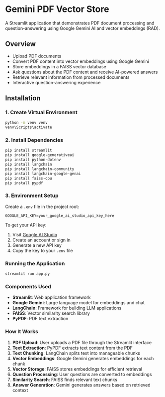 # Gemini PDF Vector Store

A Streamlit application that demonstrates PDF document processing and question-answering using Google Gemini AI and vector embeddings (RAD).

## Overview

- Upload PDF documents
- Convert PDF content into vector embeddings using Google Gemini
- Store embeddings in a FAISS vector database
- Ask questions about the PDF content and receive AI-powered answers
- Retrieve relevant information from processed documents
- Interactive question-answering experience

## Installation

### 1. Create Virtual Environment

```bash
python -m venv venv
venv\Scripts\activate
```

### 2. Install Dependencies

```bash
pip install streamlit
pip install google-generativeai
pip install python-dotenv
pip install langchain
pip install langchain-community
pip install langchain-google-genai
pip install faiss-cpu
pip install pypdf
```

### 3. Environment Setup

Create a `.env` file in the project root:

```env
GOOGLE_API_KEY=your_google_ai_studio_api_key_here
```

To get your API key:
1. Visit [Google AI Studio](https://makersuite.google.com/)
2. Create an account or sign in
3. Generate a new API key
4. Copy the key to your `.env` file

### Running the Application

```bash
streamlit run app.py
```

### Components Used

- **Streamlit**: Web application framework
- **Google Gemini**: Large language model for embeddings and chat
- **LangChain**: Framework for building LLM applications
- **FAISS**: Vector similarity search library
- **PyPDF**: PDF text extraction

### How It Works

1. **PDF Upload**: User uploads a PDF file through the Streamlit interface
2. **Text Extraction**: PyPDF extracts text content from the PDF
3. **Text Chunking**: LangChain splits text into manageable chunks
4. **Vector Embeddings**: Google Gemini generates embeddings for each chunk
5. **Vector Storage**: FAISS stores embeddings for efficient retrieval
6. **Question Processing**: User questions are converted to embeddings
7. **Similarity Search**: FAISS finds relevant text chunks
8. **Answer Generation**: Gemini generates answers based on retrieved context
